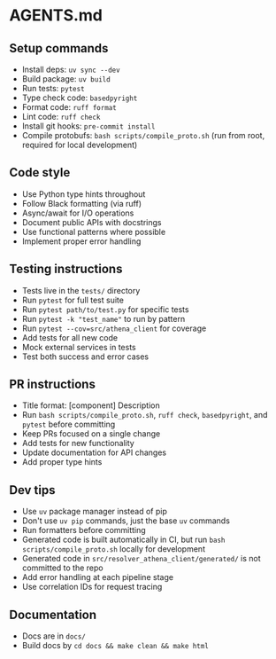 # AGENTS.md

## Setup commands
- Install deps: `uv sync --dev`
- Build package: `uv build`
- Run tests: `pytest`
- Type check code: `basedpyright`
- Format code: `ruff format`
- Lint code: `ruff check`
- Install git hooks: `pre-commit install`
- Compile protobufs: `bash scripts/compile_proto.sh` (run from root, required for local development)

## Code style
- Use Python type hints throughout
- Follow Black formatting (via ruff)
- Async/await for I/O operations
- Document public APIs with docstrings
- Use functional patterns where possible
- Implement proper error handling

## Testing instructions
- Tests live in the `tests/` directory
- Run `pytest` for full test suite
- Run `pytest path/to/test.py` for specific tests
- Run `pytest -k "test_name"` to run by pattern
- Run `pytest --cov=src/athena_client` for coverage
- Add tests for all new code
- Mock external services in tests
- Test both success and error cases

## PR instructions
- Title format: [component] Description
- Run `bash scripts/compile_proto.sh`, `ruff check`, `basedpyright`, and `pytest` before committing
- Keep PRs focused on a single change
- Add tests for new functionality
- Update documentation for API changes
- Add proper type hints

## Dev tips
- Use `uv` package manager instead of pip
- Don't use `uv pip` commands, just the base `uv` commands
- Run formatters before committing
- Generated code is built automatically in CI, but run `bash scripts/compile_proto.sh` locally for development
- Generated code in `src/resolver_athena_client/generated/` is not committed to the repo
- Add error handling at each pipeline stage
- Use correlation IDs for request tracing

## Documentation
- Docs are in `docs/`
- Build docs by `cd docs && make clean && make html`
